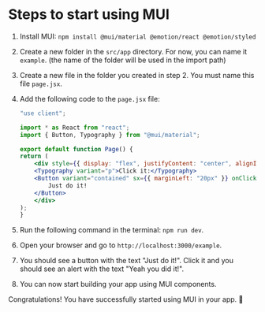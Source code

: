 # Steps to start using MUI

1. Install MUI: `npm install @mui/material @emotion/react @emotion/styled`

2. Create a new folder in the `src/app` directory. For now, you can name it `example`. (the name of the folder will be used in the import path)

3. Create a new file in the folder you created in step 2. You must name this file `page.jsx`.

4. Add the following code to the `page.jsx` file:

    ```jsx
    "use client";

    import * as React from "react";
    import { Button, Typography } from "@mui/material";

    export default function Page() {
    return (
        <div style={{ display: "flex", justifyContent: "center", alignItems: "center", margin: "30px" }}>
        <Typography variant="p">Click it:</Typography>
        <Button variant="contained" sx={{ marginLeft: "20px" }} onClick={() => alert("Yeah you did it!")}>
            Just do it!
        </Button>
        </div>
    );
    }
    ```

5. Run the following command in the terminal: `npm run dev`.

6. Open your browser and go to `http://localhost:3000/example`.

7. You should see a button with the text "Just do it!". Click it and you should see an alert with the text "Yeah you did it!".

8. You can now start building your app using MUI components.

Congratulations! You have successfully started using MUI in your app. 🎉
